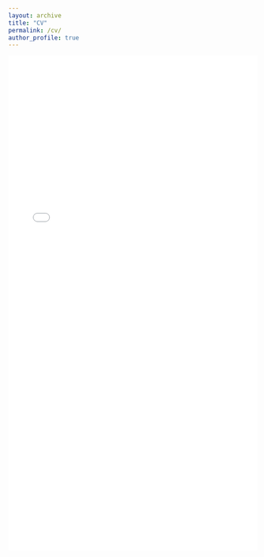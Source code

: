 ```yaml
---
layout: archive
title: "CV"
permalink: /cv/
author_profile: true
---
```


<iframe src="/files/CV_Xiaoyu_He.pdf" width="100%" height="1000" frameborder="no" border="0" marginwidth="0" marginheight="0"></iframe>
